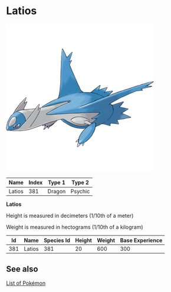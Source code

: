 # Latios


![Latios](images/381.png)

| **Name** | **Index** | **Type 1** | **Type 2** |
|----|----|----|----|
| Latios | 381 | Dragon | Psychic  |

**Latios** 


Height is measured in decimeters (1/10th of a meter)

Weight is measured in hectograms (1/10th of a kilogram)

| **Id** | **Name** | **Species Id** | **Height** | **Weight** | **Base Experience** |
|--------|----------|----------------|------------|------------|---------------------|
| 381 | Latios | 381 | 20 | 600 | 300 |


## See also

[List of Pokémon](../pokemon.md)
